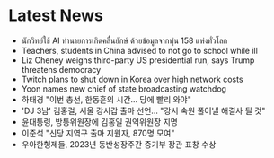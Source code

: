 # Latest News
-  นักวิทย์ใช้ AI ทำนายการเกิดคลื่นยักษ์ ด้วยข้อมูลจากทุ่น 158 แห่งทั่วโลก
-  Teachers, students in China advised to not go to school while ill
-  Liz Cheney weighs third-party US presidential run, says Trump threatens democracy
-  Twitch plans to shut down in Korea over high network costs
-  Yoon names new chief of state broadcasting watchdog
-  하태경 "이번 총선, 한동훈의 시간… 당에 빨리 와야"
-  'DJ 3남' 김홍걸, 서울 강서갑 출마 선언… "강서 숙원 풀어낼 해결사 될 것"
-  윤대통령, 방통위원장에 김홍일 권익위원장 지명
-  이준석 "신당 지역구 출마 지원자, 870명 모여"
-  우아한형제들, 2023년 동반성장주간 중기부 장관 표창 수상
